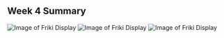 ## Week 4 Summary
![Image of Friki Display](https://github.com/Raymondvonz/CodeWords/blob/master/W2/Friki%20Display.png)
![Image of Friki Display](https://github.com/Raymondvonz/CodeWords/blob/master/W2/Friki%20Display.png)
![Image of Friki Display](https://github.com/Raymondvonz/CodeWords/blob/master/W2/Friki%20Display.png)
